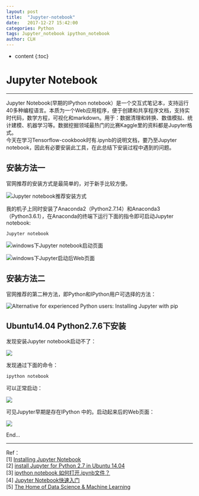 ```yaml
---
layout: post
title:  "Jupyter-notebook"
date:   2017-12-27 15:42:00 
categories: Python
tags: Jupyter_notebook ipython_notebook
author: CLH
---
```


* content
{:toc}

# Jupyter Notebook #

----------
Jupyter Notebook(早期的IPython notebook）是一个交互式笔记本，支持运行40多种编程语言。本质为一个Web应用程序，便于创建和共享程序文档，支持实时代码，数学方程，可视化和markdown。用于：数据清理和转换、数值模拟、统计建模、机器学习等。数据挖掘领域最热门的比赛Kaggle里的资料都是Jupyter格式。    
今天在学习Tensorflow-cookbook时有.ipynb的说明文档，要乃至Jupyter notebook，因此有必要安装此工具，在此总结下安装过程中遇到的问题。           

## 安装方法一 ##
官网推荐的安装方式是最简单的，对于新手比较方便。        

![Jupyter notebook推荐安装方式](https://i.imgur.com/DUEBYfS.jpg)     

我的机子上同时安装了Anaconda2（Python2.7.14）和Anaconda3（Python3.6.1），在Anaconda的终端下运行下面的指令即可启动Jupyter notebook:     

	Jupyter notebook   

![windows下Jupyter notebook启动页面](https://i.imgur.com/hAETvYj.jpg)    

![windows下Jupyter启动后Web页面](https://i.imgur.com/glztwO3.jpg)     

## 安装方法二 ##
官网推荐的第二种方法，即Python和IPython用户可选择的方法：    

![Alternative for experienced Python users: Installing Jupyter with pip](https://i.imgur.com/4v19lCJ.jpg)     

## Ubuntu14.04 Python2.7.6下安装 ##
发现安装Jupyter notebook启动不了：    

![](https://i.imgur.com/5YHMrF5.jpg)    

发现通过下面的命令：    

	ipython notebook    

可以正常启动：      

![](https://i.imgur.com/3TRx0ym.jpg)     

可见Jupyter早期是存在IPython 中的。启动起来后的Web页面：     
 
![](https://i.imgur.com/sIm5kIu.jpg)      

End...  

----------

Ref：    
[1] [Installing Jupyter Notebook](https://jupyter.readthedocs.io/en/latest/install.html)    
[2] [install Jupyter for Python 2.7 in Ubuntu 14.04](https://askubuntu.com/questions/847263/install-jupyter-for-python-2-7-in-ubuntu-14-04)    
[3] [ipython notebook 如何打开.ipynb文件？](https://www.zhihu.com/question/45498930/answer/110452414)    
[4] [Jupyter Notebook快速入门](https://www.cnblogs.com/nxld/p/6566380.html)     
[5] [The Home of Data Science & Machine Learning](https://www.kaggle.com/)